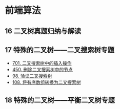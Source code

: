 # 前端算法

## 16 二叉树真题归纳与解读

## 17 特殊的二叉树——二叉搜索树专题
- [701. 二叉搜索树中的插入操作](https://leetcode-cn.com/problems/insert-into-a-binary-search-tree/)
- [450. 删除二叉搜索树中的节点](https://leetcode-cn.com/problems/delete-node-in-a-bst/submissions/)
- [98. 验证二叉搜索树](https://leetcode-cn.com/problems/validate-binary-search-tree/)
- [108. 将有序数组转换为二叉搜索树](https://leetcode-cn.com/problems/convert-sorted-array-to-binary-search-tree/)

## 18 特殊的二叉树——平衡二叉树专题